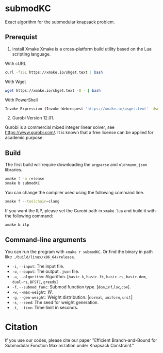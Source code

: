 # submodKC
Exact algorithm for the submodular knapsack problem.

## Prerequist 
1. Install Xmake
Xmake is a cross-platform build utility based on the Lua scripting language.

With cURL
```bash
curl -fsSL https://xmake.io/shget.text | bash
```

With Wget
```bash
wget https://xmake.io/shget.text -O - | bash
```

With PowerShell
```sh
Invoke-Expression (Invoke-Webrequest 'https://xmake.io/psget.text' -UseBasicParsing).Content
```
2. Gurobi Version 12.01.

Gurobi is a commercial mixed integer linear solver, see https://www.gurobi.com/.
It is known that a free license can be applied for academic purpose.



## Build
The first build will require downloading the `argparse` and `nlohmann_json` libraries.
```bash
xmake f -m release
xmake b submodKC
```

You can change the compiler used using the following command line. 

```bash
xmake f --toolchain=clang
```

If you want the ILP, please set the Gurobi path in `xmake.lua` and build it with the following command:

```bash
xmake b ilp
```

## Command-line arguments
You can run the program with `xmake r submodKC`. Or find the binary in path like `./build/linux/x86_64/release`.

- `-i`, `--input`: The input file.
- `-o`, `--ouput`: The output `.json` file.
- `-a`, `--algorithm`: Algorithm. \[`basic-k`, `basic-fk`, `basic-rs`, `basic-dom`, `dual-rs`, `BFSTC`, `greedy`\]
- `-f`, `--submod_func`: Submod function type. \[`dom`,`inf`,`loc`,`cov`\].
- `-w`, `--max-weight`: $W$.
- `-g`, `--gen-weight`: Weight distribution. \[`normal`, `uniform`, `unit`\]
- `-s`, `--seed`: The seed for weight generation.
- `-t`, `--time`: Time limit in seconds.

# Citation
If you use our codes, please cite our paper
"Efficient Branch-and-Bound for Submodular Function Maximization under Knapsack Constraint."
